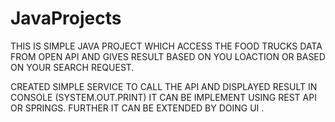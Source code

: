 # JavaProjects

THIS IS SIMPLE JAVA PROJECT WHICH ACCESS THE FOOD TRUCKS DATA FROM OPEN API
AND GIVES RESULT BASED ON YOU LOACTION OR BASED ON YOUR SEARCH REQUEST.

CREATED SIMPLE SERVICE TO CALL THE API AND DISPLAYED RESULT IN CONSOLE (SYSTEM.OUT.PRINT)
IT CAN BE IMPLEMENT USING REST API OR SPRINGS.
FURTHER IT CAN BE EXTENDED BY DOING UI .
